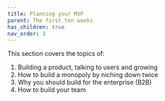 ```yaml
---
title: Planning your MVP
parent: The first ten weeks
has_children: true
nav_order: 3
---
```


This section covers the topics of:

1. Building a product, talking to users and growing
2. How to build a monopoly by niching down twice
3. Why you should build for the enterprise (B2B)
4. How to build your team 

